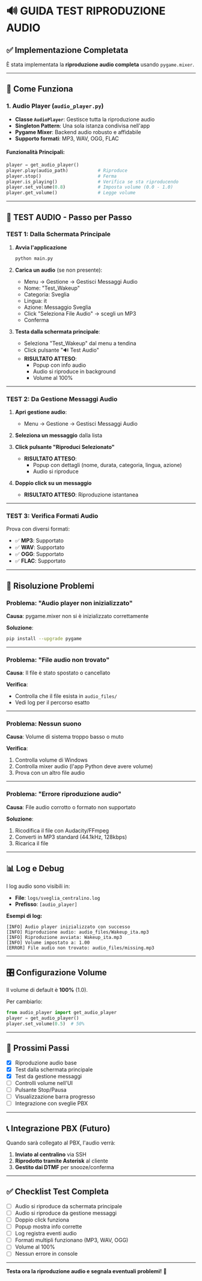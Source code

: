 # 🔊 GUIDA TEST RIPRODUZIONE AUDIO

## ✅ Implementazione Completata

È stata implementata la **riproduzione audio completa** usando `pygame.mixer`.

---

## 🎵 Come Funziona

### **1. Audio Player (`audio_player.py`)**

- **Classe `AudioPlayer`**: Gestisce tutta la riproduzione audio
- **Singleton Pattern**: Una sola istanza condivisa nell'app
- **Pygame Mixer**: Backend audio robusto e affidabile
- **Supporto formati**: MP3, WAV, OGG, FLAC

#### Funzionalità Principali:
```python
player = get_audio_player()
player.play(audio_path)           # Riproduce
player.stop()                     # Ferma
player.is_playing()               # Verifica se sta riproducendo
player.set_volume(0.8)            # Imposta volume (0.0 - 1.0)
player.get_volume()               # Legge volume
```

---

## 🧪 TEST AUDIO - Passo per Passo

### **TEST 1: Dalla Schermata Principale**

1. **Avvia l'applicazione**
   ```bash
   python main.py
   ```

2. **Carica un audio** (se non presente):
   - Menu → Gestione → Gestisci Messaggi Audio
   - Nome: "Test_Wakeup"
   - Categoria: Sveglia
   - Lingua: it
   - Azione: Messaggio Sveglia
   - Click "Seleziona File Audio" → scegli un MP3
   - Conferma

3. **Testa dalla schermata principale**:
   - Seleziona "Test_Wakeup" dal menu a tendina
   - Click pulsante "🔊 Test Audio"
   - **RISULTATO ATTESO**: 
     - Popup con info audio
     - Audio si riproduce in background
     - Volume al 100%

---

### **TEST 2: Da Gestione Messaggi Audio**

1. **Apri gestione audio**:
   - Menu → Gestione → Gestisci Messaggi Audio

2. **Seleziona un messaggio** dalla lista

3. **Click pulsante "Riproduci Selezionato"**
   - **RISULTATO ATTESO**:
     - Popup con dettagli (nome, durata, categoria, lingua, azione)
     - Audio si riproduce

4. **Doppio click su un messaggio**
   - **RISULTATO ATTESO**: Riproduzione istantanea

---

### **TEST 3: Verifica Formati Audio**

Prova con diversi formati:
- ✅ **MP3**: Supportato
- ✅ **WAV**: Supportato
- ✅ **OGG**: Supportato
- ✅ **FLAC**: Supportato

---

## 🔧 Risoluzione Problemi

### **Problema: "Audio player non inizializzato"**
**Causa**: pygame.mixer non si è inizializzato correttamente

**Soluzione**:
```bash
pip install --upgrade pygame
```

---

### **Problema: "File audio non trovato"**
**Causa**: Il file è stato spostato o cancellato

**Verifica**:
- Controlla che il file esista in `audio_files/`
- Vedi log per il percorso esatto

---

### **Problema: Nessun suono**
**Causa**: Volume di sistema troppo basso o muto

**Verifica**:
1. Controlla volume di Windows
2. Controlla mixer audio (l'app Python deve avere volume)
3. Prova con un altro file audio

---

### **Problema: "Errore riproduzione audio"**
**Causa**: File audio corrotto o formato non supportato

**Soluzione**:
1. Ricodifica il file con Audacity/FFmpeg
2. Converti in MP3 standard (44.1kHz, 128kbps)
3. Ricarica il file

---

## 📊 Log e Debug

I log audio sono visibili in:
- **File**: `logs/sveglia_centralino.log`
- **Prefisso**: `[audio_player]`

**Esempi di log:**
```
[INFO] Audio player inizializzato con successo
[INFO] Riproduzione audio: audio_files/Wakeup_ita.mp3
[INFO] Riproduzione avviata: Wakeup_ita.mp3
[INFO] Volume impostato a: 1.00
[ERROR] File audio non trovato: audio_files/missing.mp3
```

---

## 🎛️ Configurazione Volume

Il volume di default è **100%** (1.0).

Per cambiarlo:
```python
from audio_player import get_audio_player
player = get_audio_player()
player.set_volume(0.5)  # 50%
```

---

## 🚀 Prossimi Passi

- [x] Riproduzione audio base
- [x] Test dalla schermata principale
- [x] Test da gestione messaggi
- [ ] Controlli volume nell'UI
- [ ] Pulsante Stop/Pausa
- [ ] Visualizzazione barra progresso
- [ ] Integrazione con sveglie PBX

---

## 📞 Integrazione PBX (Futuro)

Quando sarà collegato al PBX, l'audio verrà:
1. **Inviato al centralino** via SSH
2. **Riprodotto tramite Asterisk** al cliente
3. **Gestito dai DTMF** per snooze/conferma

---

## ✅ Checklist Test Completa

- [ ] Audio si riproduce da schermata principale
- [ ] Audio si riproduce da gestione messaggi
- [ ] Doppio click funziona
- [ ] Popup mostra info corrette
- [ ] Log registra eventi audio
- [ ] Formati multipli funzionano (MP3, WAV, OGG)
- [ ] Volume al 100%
- [ ] Nessun errore in console

---

**Testa ora la riproduzione audio e segnala eventuali problemi!** 🎵

